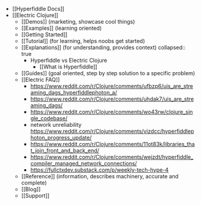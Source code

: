 - [[Hyperfiddle Docs]]
- [[Electric Clojure]]
	- [[Demos]] (marketing, showcase cool things)
	- [[Examples]] (learning oriented)
	- [[Getting Started]]
	- [[Tutorial]] (for learning, helps noobs get started)
	- [[Explanations]] (for understanding, provides context)
	  collapsed:: true
		- Hyperfiddle vs Electric Clojure
			- [[What is Hyperfiddle]]
	- [[Guides]] (goal oriented, step by step solution to a specific problem)
	- [[Electric FAQ]]
		- https://www.reddit.com/r/Clojure/comments/ufbzp6/uis_are_streaming_dags_hyperfiddlephoton_a/
		- https://www.reddit.com/r/Clojure/comments/uhdak7/uis_are_streaming_dags/
		- https://www.reddit.com/r/Clojure/comments/wo43rw/clojure_single_codebase/
		- network unreliability https://www.reddit.com/r/Clojure/comments/vizdcc/hyperfiddlephoton_progress_update/
		- https://www.reddit.com/r/Clojure/comments/11ot83k/libraries_that_join_front_and_back_end/
		- https://www.reddit.com/r/Clojure/comments/wejzdt/hyperfiddle_compiler_managed_network_connections/
		- https://fullctxdev.substack.com/p/weekly-tech-hype-4
	- [[Reference]] (information, describes machinery, accurate and complete)
	- [[Blog]]
	- [[Support]]